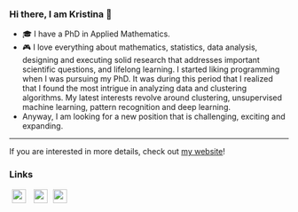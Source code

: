 ### Hi there, I am Kristina 👋


- 🎓 I have a PhD in Applied Mathematics.
- 🎮 I love everything about mathematics, statistics, data analysis, designing and executing solid research that addresses important scientific questions, and lifelong learning. I started liking programming when I was pursuing my PhD. It was during this period that I realized that I found the most intrigue in analyzing data and clustering algorithms. My latest interests revolve around clustering, unsupervised machine learning, pattern recognition and deep learning.
- Anyway, I am looking for a new position that is challenging, exciting and expanding. 


---

If you are interested in more details, check out [my website](https://kpnaga08.github.io)!  

### Links

<a href="https://scholar.google.com/citations?user=bYFMDisAAAAJ&hl=en"><img src="https://user-images.githubusercontent.com/47393421/142145409-04c70c23-71a9-4b8d-b2df-509e7ad658dc.png" alt="scholar-logo" width="25" hspace="5"/></a>   </a><a href="mailto:kristinasinaga57@yahoo.co.id"><img src="https://user-images.githubusercontent.com/47393421/142145916-0428098b-c524-4f28-973b-775624becd7f.png" alt="mail-logo" width="25" hspace="5"/></a><a href="https://orcid.org/0000-0003-0169-5265"><img src="https://user-images.githubusercontent.com/47393421/142146398-bcdbfc40-3646-45ec-ad13-4c41c955f983.png" alt="orcid-logo" width="25" hspace="5"/></a>





